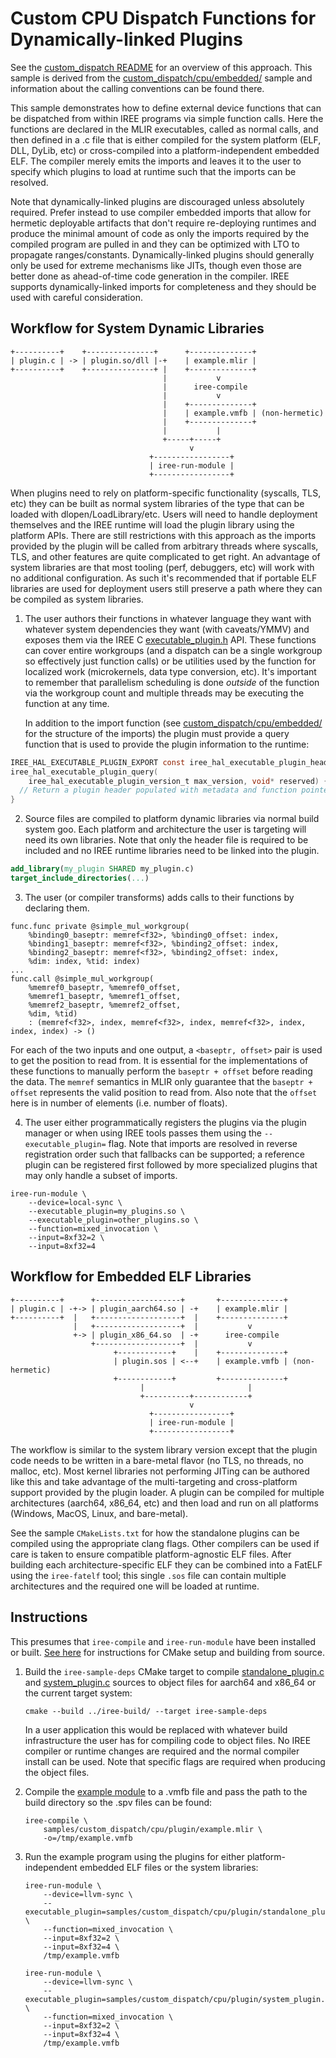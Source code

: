 # Custom CPU Dispatch Functions for Dynamically-linked Plugins

See the [custom_dispatch README](/samples/custom_dispatch/README.md) for an
overview of this approach. This sample is derived from the
[custom_dispatch/cpu/embedded/](/samples/custom_dispatch/cpu/embedded/) sample
and information about the calling conventions can be found there.

This sample demonstrates how to define external device functions that can be
dispatched from within IREE programs via simple function calls. Here the
functions are declared in the MLIR executables, called as normal calls, and
then defined in a .c file that is either compiled for the system platform
(ELF, DLL, DyLib, etc) or cross-compiled into a platform-independent embedded
ELF. The compiler merely emits the imports and leaves it to the user to specify
which plugins to load at runtime such that the imports can be resolved.

Note that dynamically-linked plugins are discouraged unless absolutely required.
Prefer instead to use compiler embedded imports that allow for hermetic
deployable artifacts that don't require re-deploying runtimes and produce the
minimal amount of code as only the imports required by the compiled program are
pulled in and they can be optimized with LTO to propagate ranges/constants.
Dynamically-linked plugins should generally only be used for extreme mechanisms
like JITs, though even those are better done as ahead-of-time code generation in
the compiler. IREE supports dynamically-linked imports for completeness and they
should be used with careful consideration.

## Workflow for System Dynamic Libraries

```
+----------+    +---------------+      +--------------+
| plugin.c | -> | plugin.so/dll |-+    | example.mlir |
+----------+    +---------------+ |    +--------------+
                                  |           v
                                  |      iree-compile
                                  |           v
                                  |    +--------------+
                                  |    | example.vmfb | (non-hermetic)
                                  |    +--------------+
                                  |           |
                                  +-----+-----+
                                        v
                               +-----------------+
                               | iree-run-module |
                               +-----------------+
```

When plugins need to rely on platform-specific functionality (syscalls, TLS,
etc) they can be built as normal system libraries of the type that can be loaded
with dlopen/LoadLibrary/etc. Users will need to handle deployment themselves and
the IREE runtime will load the plugin library using the platform APIs. There are
still restrictions with this approach as the imports provided by the plugin will
be called from arbitrary threads where syscalls, TLS, and other features are
quite complicated to get right. An advantage of system libraries are that most
tooling (perf, debuggers, etc) will work with no additional configuration. As
such it's recommended that if portable ELF libraries are used for deployment
users still preserve a path where they can be compiled as system libraries.

1. The user authors their functions in whatever language they want with whatever
   system dependencies they want (with caveats/YMMV) and exposes them via the
   IREE C [executable_plugin.h](/runtime/src/iree/hal/local/executable_plugin.h)
   API. These functions can cover entire workgroups (and a dispatch can
   be a single workgroup so effectively just function calls) or be utilities
   used by the function for localized work (microkernels, data type conversion,
   etc). It's important to remember that parallelism scheduling is done
   _outside_ of the function via the workgroup count and multiple threads may be
   executing the function at any time.

   In addition to the import function (see
   [custom_dispatch/cpu/embedded/](/samples/custom_dispatch/cpu/embedded/)
   for the structure of the imports) the plugin must provide a query function
   that is used to provide the plugin information to the runtime:

```c
IREE_HAL_EXECUTABLE_PLUGIN_EXPORT const iree_hal_executable_plugin_header_t**
iree_hal_executable_plugin_query(
    iree_hal_executable_plugin_version_t max_version, void* reserved) {
  // Return a plugin header populated with metadata and function pointers.
}
```

2. Source files are compiled to platform dynamic libraries via normal build
   system goo. Each platform and architecture the user is targeting will need
   its own libraries. Note that only the header file is required to be included
   and no IREE runtime libraries need to be linked into the plugin.

```cmake
add_library(my_plugin SHARED my_plugin.c)
target_include_directories(...)
```

3. The user (or compiler transforms) adds calls to their functions by declaring
   them.

```mlir
func.func private @simple_mul_workgroup(
    %binding0_baseptr: memref<f32>, %binding0_offset: index,
    %binding1_baseptr: memref<f32>, %binding2_offset: index,
    %binding2_baseptr: memref<f32>, %binding2_offset: index,
    %dim: index, %tid: index)
...
func.call @simple_mul_workgroup(
    %memref0_baseptr, %memref0_offset,
    %memref1_baseptr, %memref1_offset,
    %memref2_baseptr, %memref2_offset,
    %dim, %tid)
    : (memref<f32>, index, memref<f32>, index, memref<f32>, index, index, index) -> ()
```

For each of the two inputs and one output, a `<baseptr, offset>` pair is used
to get the position to read from. It is essential for the implementations of
these functions to manually perform the `baseptr + offset` before reading the
data. The `memref` semantics in MLIR only guarantee that the `baseptr + offset`
represents the valid position to read from. Also note that the `offset` here
is in number of elements (i.e. number of floats).

4. The user either programmatically registers the plugins via the plugin manager
   or when using IREE tools passes them using the `--executable_plugin=` flag.
   Note that imports are resolved in reverse registration order such that
   fallbacks can be supported; a reference plugin can be registered first
   followed by more specialized plugins that may only handle a subset of
   imports.

```
iree-run-module \
    --device=local-sync \
    --executable_plugin=my_plugins.so \
    --executable_plugin=other_plugins.so \
    --function=mixed_invocation \
    --input=8xf32=2 \
    --input=8xf32=4
```

## Workflow for Embedded ELF Libraries

```
+----------+      +-------------------+       +--------------+
| plugin.c | -+-> | plugin_aarch64.so | -+    | example.mlir |
+----------+  |   +-------------------+  |    +--------------+
              |   +-------------------+  |           v
              +-> | plugin_x86_64.so  | -+      iree-compile
                  +-------------------+  |           v
                       +------------+    |    +--------------+
                       | plugin.sos | <--+    | example.vmfb | (non-hermetic)
                       +------------+         +--------------+
                             |                       |
                             +----------+------------+
                                        v
                               +-----------------+
                               | iree-run-module |
                               +-----------------+
```

The workflow is similar to the system library version except that the plugin
code needs to be written in a bare-metal flavor (no TLS, no threads, no malloc,
etc). Most kernel libraries not performing JITing can be authored like this and
take advantage of the multi-targeting and cross-platform support provided by the
plugin loader. A plugin can be compiled for multiple architectures (aarch64,
x86_64, etc) and then load and run on all platforms (Windows, MacOS, Linux,
and bare-metal).

See the sample `CMakeLists.txt` for how the standalone plugins can be compiled
using the appropriate clang flags. Other compilers can be used if care is taken
to ensure compatible platform-agnostic ELF files. After building each
architecture-specific ELF they can be combined into a FatELF using the
`iree-fatelf` tool; this single `.sos` file can contain multiple architectures
and the required one will be loaded at runtime.

## Instructions

This presumes that `iree-compile` and `iree-run-module` have been installed or
built. [See here](https://openxla.github.io/iree/building-from-source/getting-started/)
for instructions for CMake setup and building from source.

1. Build the `iree-sample-deps` CMake target to compile
   [standalone_plugin.c](./standalone_plugin.c) and
   [system_plugin.c](./system_plugin.c) sources to object files for aarch64 and
   x86_64 or the current target system:

    ```
    cmake --build ../iree-build/ --target iree-sample-deps
    ```

    In a user application this would be replaced with whatever build
    infrastructure the user has for compiling code to object files. No IREE
    compiler or runtime changes are required and the normal compiler install can
    be used. Note that specific flags are required when producing the object
    files.

2. Compile the [example module](./example.mlir) to a .vmfb file and pass
   the path to the build directory so the .spv files can be found:

    ```
    iree-compile \
        samples/custom_dispatch/cpu/plugin/example.mlir \
        -o=/tmp/example.vmfb
    ```

3. Run the example program using the plugins for either platform-independent
   embedded ELF files or the system libraries:

    ```
    iree-run-module \
        --device=llvm-sync \
        --executable_plugin=samples/custom_dispatch/cpu/plugin/standalone_plugin.sos \
        --function=mixed_invocation \
        --input=8xf32=2 \
        --input=8xf32=4 \
        /tmp/example.vmfb
    ```

    ```
    iree-run-module \
        --device=llvm-sync \
        --executable_plugin=samples/custom_dispatch/cpu/plugin/system_plugin.so \
        --function=mixed_invocation \
        --input=8xf32=2 \
        --input=8xf32=4 \
        /tmp/example.vmfb
    ```
